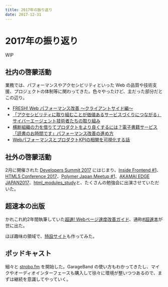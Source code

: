 ```yaml
---
title: 2017年の振り返り
date: 2017-12-31
---
```


# 2017年の振り返り

WIP

## 社内の啓蒙活動

業務では、パフォーマンスやアクセシビリティといった Web の品質や技術支援、プロジェクトの体制等に関わってきた。色々やったけど、主だった部分だとこの辺り。

- [FRESH! Web パフォーマンス改善 〜クライアントサイド編〜](https://developers.cyberagent.co.jp/blog/archives/6057/)
- [「アクセシビリティに取り組むことが価値あるサービスづくりにつながる」サイバーエージェント技術者たちの取り組み](https://developers.cyberagent.co.jp/blog/archives/7041/)
- [横断組織の力を借りてプロダクトをより良くするには？電子書籍サービス「読書のお時間です」パフォーマンス改善の進め方](https://developers.cyberagent.co.jp/blog/archives/8441/)
- [WebパフォーマンスとプロダクトKPIの相関を可視化する話](https://developers.cyberagent.co.jp/blog/archives/9540/)

## 社外の啓蒙活動

2月に開催された [Developers Summit 2017](http://event.shoeisha.jp/devsumi/20170216/) にはじまり、[Inside Frontend #1](https://inside-frontend.connpass.com/event/47920/)、[HTML5 Conference 2017](https://html5j.connpass.com/event/64992/)、[Polymer Japan Meetup #1](https://polymer-japan.connpass.com/event/69080/)、[AKAMAI EDGE JAPAN2017](http://www.seminar-reg.jp/akamai/aej2017/)、[html_modules_study](https://web-study.connpass.com/event/70731/)と、たくさんの勉強会に出演させていただいた。

## 超速本の出版

かれこれ約2年間執筆していた[超速! Webページ速度改善ガイド](http://amzn.to/2iox4EP)、通称[#超速本](https://twitter.com/search?q=%23超速本)が世に出た。

ほぼ趣味の領域で、[特設サイト](https://webperf.guide)も作ってみた。

## ポッドキャスト

細々と [strobo.fm](https://strobo.fm) を開始した。GarageBand の使い方もわかってきたし、マイクやオーディオインターフェースも購入して徐々に環境が整いつつあるので、まずは継続を意識してやっていく。
